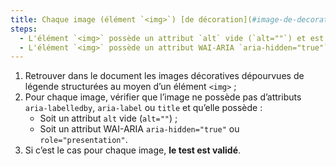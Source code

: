 ```yaml
---
title: Chaque image (élément `<img>`) [de décoration](#image-de-decoration), sans [légende](#legende-d-image), vérifie-t-elle une de ces conditions ?
steps:
  - L'élément `<img>` possède un attribut `alt` vide (`alt=""`) et est dépourvu de tout autre attribut permettant de fournir une [alternative textuelle](#alternative-textuelle-image) ;
  - L'élément `<img>` possède un attribut WAI-ARIA `aria-hidden="true"` ou `role="presentation"`.
---
```


1. Retrouver dans le document les images décoratives dépourvues de légende structurées au moyen d’un élément `<img>` ;
2. Pour chaque image, vérifier que l’image ne possède pas d’attributs `aria-labelledby`, `aria-label` ou `title` et qu’elle possède :
   - Soit un attribut `alt` vide (`alt=""`) ;
   - Soit un attribut WAI-ARIA `aria-hidden="true"` ou `role="presentation"`.
3. Si c’est le cas pour chaque image, **le test est validé**.
